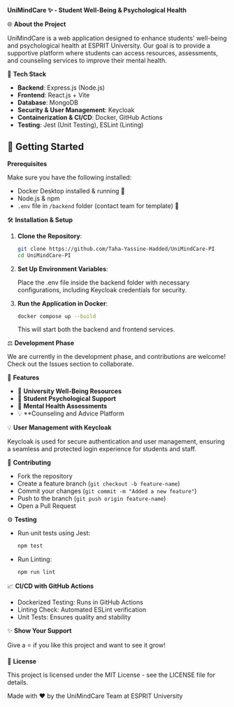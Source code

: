 **UniMindCare ✨ - Student Well-Being & Psychological Health**

🌐 **About the Project**

UniMindCare is a web application designed to enhance students' well-being and psychological health at ESPRIT University. Our goal is to provide a supportive platform where students can access resources, assessments, and counseling services to improve their mental health.

🚀 **Tech Stack**

- **Backend**: Express.js (Node.js)
- **Frontend**: React.js + Vite
- **Database**: MongoDB
- **Security & User Management**: Keycloak
- **Containerization & CI/CD**: Docker, GitHub Actions
- **Testing**: Jest (Unit Testing), ESLint (Linting)

## 🚀 Getting Started

**Prerequisites**

Make sure you have the following installed:

- Docker Desktop installed & running 🐳
- Node.js & npm
- `.env` file in `/backend` folder (contact team for template) 🔑

🛠️ **Installation & Setup**

1. **Clone the Repository**:

   ```bash
   git clone https://github.com/Taha-Yassine-Hadded/UniMindCare-PI
   cd UniMindCare-PI
   ```

2. **Set Up Environment Variables**:

   Place the .env file inside the backend folder with necessary configurations, including Keycloak credentials for security.

3. **Run the Application in Docker**:

   ```bash
   docker compose up --build
   ```

   This will start both the backend and frontend services.

⚖️ **Development Phase**

We are currently in the development phase, and contributions are welcome! Check out the Issues section to collaborate.

📝 **Features**

- 🏢 **University Well-Being Resources**
- 👥 **Student Psychological Support**
- 🔎 **Mental Health Assessments**
- 💡 **Counseling and Advice Platform

💡 **User Management with Keycloak**

Keycloak is used for secure authentication and user management, ensuring a seamless and protected login experience for students and staff.

💪 **Contributing**

- Fork the repository
- Create a feature branch (`git checkout -b feature-name`)
- Commit your changes (`git commit -m "Added a new feature"`)
- Push to the branch (`git push origin feature-name`)
- Open a Pull Request

⚙️ **Testing**

- Run unit tests using Jest:

   ```bash
   npm test
   ```

- Run Linting:

   ```bash
   npm run lint
   ```

📈 **CI/CD with GitHub Actions**

- Dockerized Testing: Runs in GitHub Actions
- Linting Check: Automated ESLint verification
- Unit Tests: Ensures quality and stability

✨ **Show Your Support**

Give a ⭐ if you like this project and want to see it grow!

🌟 **License**

This project is licensed under the MIT License - see the LICENSE file for details.

Made with ❤️ by the UniMindCare Team at ESPRIT University
